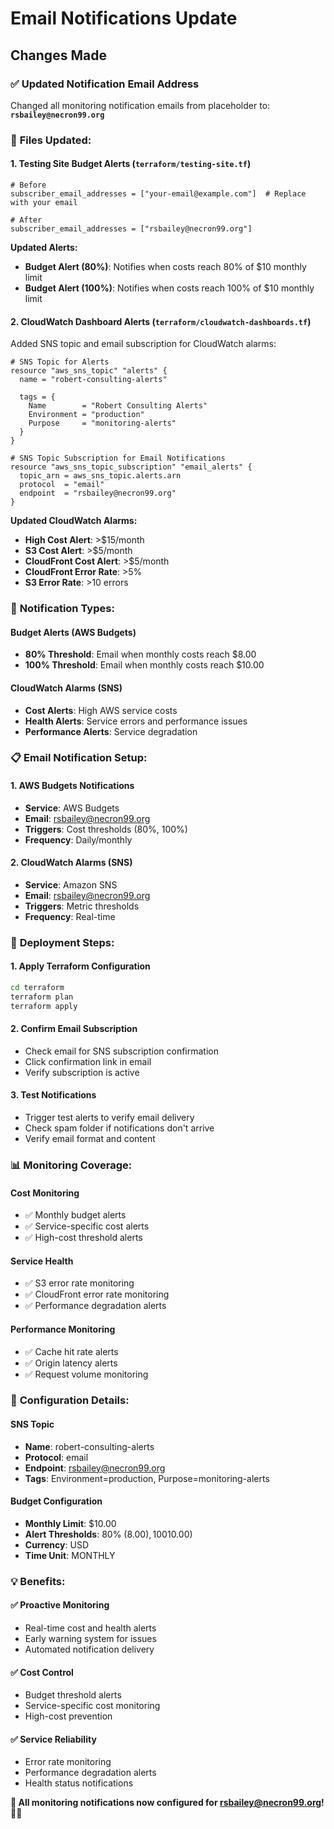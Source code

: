 # Email Notifications Update

## Changes Made

### ✅ **Updated Notification Email Address**
Changed all monitoring notification emails from placeholder to: **`rsbailey@necron99.org`**

### 📧 **Files Updated:**

#### **1. Testing Site Budget Alerts (`terraform/testing-site.tf`)**
```hcl
# Before
subscriber_email_addresses = ["your-email@example.com"]  # Replace with your email

# After  
subscriber_email_addresses = ["rsbailey@necron99.org"]
```

**Updated Alerts:**
- **Budget Alert (80%)**: Notifies when costs reach 80% of $10 monthly limit
- **Budget Alert (100%)**: Notifies when costs reach 100% of $10 monthly limit

#### **2. CloudWatch Dashboard Alerts (`terraform/cloudwatch-dashboards.tf`)**
Added SNS topic and email subscription for CloudWatch alarms:

```hcl
# SNS Topic for Alerts
resource "aws_sns_topic" "alerts" {
  name = "robert-consulting-alerts"
  
  tags = {
    Name        = "Robert Consulting Alerts"
    Environment = "production"
    Purpose     = "monitoring-alerts"
  }
}

# SNS Topic Subscription for Email Notifications
resource "aws_sns_topic_subscription" "email_alerts" {
  topic_arn = aws_sns_topic.alerts.arn
  protocol  = "email"
  endpoint  = "rsbailey@necron99.org"
}
```

**Updated CloudWatch Alarms:**
- **High Cost Alert**: >$15/month
- **S3 Cost Alert**: >$5/month  
- **CloudFront Cost Alert**: >$5/month
- **CloudFront Error Rate**: >5%
- **S3 Error Rate**: >10 errors

### 🔔 **Notification Types:**

#### **Budget Alerts (AWS Budgets)**
- **80% Threshold**: Email when monthly costs reach $8.00
- **100% Threshold**: Email when monthly costs reach $10.00

#### **CloudWatch Alarms (SNS)**
- **Cost Alerts**: High AWS service costs
- **Health Alerts**: Service errors and performance issues
- **Performance Alerts**: Service degradation

### 📋 **Email Notification Setup:**

#### **1. AWS Budgets Notifications**
- **Service**: AWS Budgets
- **Email**: rsbailey@necron99.org
- **Triggers**: Cost thresholds (80%, 100%)
- **Frequency**: Daily/monthly

#### **2. CloudWatch Alarms (SNS)**
- **Service**: Amazon SNS
- **Email**: rsbailey@necron99.org
- **Triggers**: Metric thresholds
- **Frequency**: Real-time

### 🚀 **Deployment Steps:**

#### **1. Apply Terraform Configuration**
```bash
cd terraform
terraform plan
terraform apply
```

#### **2. Confirm Email Subscription**
- Check email for SNS subscription confirmation
- Click confirmation link in email
- Verify subscription is active

#### **3. Test Notifications**
- Trigger test alerts to verify email delivery
- Check spam folder if notifications don't arrive
- Verify email format and content

### 📊 **Monitoring Coverage:**

#### **Cost Monitoring**
- ✅ Monthly budget alerts
- ✅ Service-specific cost alerts
- ✅ High-cost threshold alerts

#### **Service Health**
- ✅ S3 error rate monitoring
- ✅ CloudFront error rate monitoring
- ✅ Performance degradation alerts

#### **Performance Monitoring**
- ✅ Cache hit rate alerts
- ✅ Origin latency alerts
- ✅ Request volume monitoring

### 🔧 **Configuration Details:**

#### **SNS Topic**
- **Name**: robert-consulting-alerts
- **Protocol**: email
- **Endpoint**: rsbailey@necron99.org
- **Tags**: Environment=production, Purpose=monitoring-alerts

#### **Budget Configuration**
- **Monthly Limit**: $10.00
- **Alert Thresholds**: 80% ($8.00), 100% ($10.00)
- **Currency**: USD
- **Time Unit**: MONTHLY

### 💡 **Benefits:**

#### **✅ Proactive Monitoring**
- Real-time cost and health alerts
- Early warning system for issues
- Automated notification delivery

#### **✅ Cost Control**
- Budget threshold alerts
- Service-specific cost monitoring
- High-cost prevention

#### **✅ Service Reliability**
- Error rate monitoring
- Performance degradation alerts
- Health status notifications

**🎯 All monitoring notifications now configured for rsbailey@necron99.org!** 📧✅
